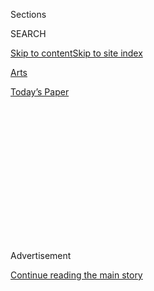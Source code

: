 <div id="app">

<div>

<div>

<div>

<div class="NYTAppHideMasthead css-1q2w90k e1suatyy0">

<div class="section css-ui9rw0 e1suatyy2">

<div class="css-eph4ug er09x8g0">

<div class="css-6n7j50">

</div>

<span class="css-1dv1kvn">Sections</span>

<div class="css-10488qs">

<span class="css-1dv1kvn">SEARCH</span>

</div>

[Skip to content](#site-content)[Skip to site
index](#site-index)

</div>

<div id="masthead-section-label" class="css-1wr3we4 eaxe0e00">

[Arts](https://www.nytimes.com/section/arts)

</div>

<div class="css-10698na e1huz5gh0">

</div>

</div>

<div id="masthead-bar-one" class="section hasLinks css-15hmgas e1csuq9d3">

<div class="css-uqyvli e1csuq9d0">

</div>

<div class="css-1uqjmks e1csuq9d1">

</div>

<div class="css-9e9ivx">

[](https://myaccount.nytimes.com/auth/login?response_type=cookie&client_id=vi)

</div>

<div class="css-1bvtpon e1csuq9d2">

[Today’s
Paper](https://www.nytimes.com/section/todayspaper)

</div>

</div>

</div>

</div>

<div data-aria-hidden="false">

<div id="site-content" data-role="main">

<div>

<div class="css-1aor85t" style="opacity:0.000000001;z-index:-1;visibility:hidden">

<div class="css-1hqnpie">

<div class="css-epjblv">

<span class="css-17xtcya">[Arts](/section/arts)</span><span class="css-x15j1o">|</span><span class="css-fwqvlz">The
Calm Voice Asking Thorny Questions in ‘Death, Sex &
Money’</span>

</div>

<div class="css-k008qs">

<div class="css-1iwv8en">

<span class="css-18z7m18"></span>

<div>

</div>

</div>

<span class="css-1n6z4y">https://nyti.ms/31don2O</span>

<div class="css-1705lsu">

<div class="css-4xjgmj">

<div class="css-4skfbu" data-role="toolbar" data-aria-label="Social Media Share buttons, Save button, and Comments Panel with current comment count" data-testid="share-tools">

  - 
  - 
  - 
  - 
    
    <div class="css-6n7j50">
    
    </div>

  - 

</div>

</div>

</div>

</div>

</div>

</div>

<div id="NYT_TOP_BANNER_REGION" class="css-13pd83m">

</div>

<div id="top-wrapper" class="css-1sy8kpn">

<div id="top-slug" class="css-l9onyx">

Advertisement

</div>

[Continue reading the main
story](#after-top)

<div class="ad top-wrapper" style="text-align:center;height:100%;display:block;min-height:250px">

<div id="top" class="place-ad" data-position="top" data-size-key="top">

</div>

</div>

<div id="after-top">

</div>

</div>

<div>

<div id="sponsor-wrapper" class="css-1hyfx7x">

<div id="sponsor-slug" class="css-19vbshk">

Supported by

</div>

[Continue reading the main
story](#after-sponsor)

<div id="sponsor" class="ad sponsor-wrapper" style="text-align:center;height:100%;display:block">

</div>

<div id="after-sponsor">

</div>

</div>

<div class="css-186x18t">

</div>

<div class="css-1vkm6nb ehdk2mb0">

# The Calm Voice Asking Thorny Questions in ‘Death, Sex & Money’

</div>

In her podcast, Anna Sale inspires her guests to share their darkest
thoughts and deepest secrets. The intimate conversations feel more
urgent than ever.

<div class="css-79elbk" data-testid="photoviewer-wrapper">

<div class="css-z3e15g" data-testid="photoviewer-wrapper-hidden">

</div>

<div class="css-1a48zt4 ehw59r15" data-testid="photoviewer-children">

![<span class="css-16f3y1r e13ogyst0" data-aria-hidden="true">Anna Sale
created the podcast in 2014. The tagline: “The things we think about a
lot and need to talk about
more.”</span><span class="css-cnj6d5 e1z0qqy90" itemprop="copyrightHolder"><span class="css-1ly73wi e1tej78p0">Credit...</span><span><span>Devin
Oktar Yalkin for The New York
Times</span></span></span>](https://static01.nyt.com/images/2020/08/03/arts/00anna-sale1/merlin_174742218_9e2cdbb1-6ad7-4ce9-a241-9e02024a2048-articleLarge.jpg?quality=75&auto=webp&disable=upscale)

</div>

</div>

<div class="css-18e8msd">

<div class="css-vp77d3 epjyd6m0">

<div class="css-hus3qt ey68jwv0" data-aria-hidden="true">

[![Reggie
Ugwu](https://static01.nyt.com/images/2018/06/13/multimedia/author-reggie-ugwu/author-reggie-ugwu-thumbLarge.jpg
"Reggie Ugwu")](https://www.nytimes.com/by/reggie-ugwu)

</div>

<div class="css-1baulvz">

By [<span class="css-1baulvz last-byline" itemprop="name">Reggie
Ugwu</span>](https://www.nytimes.com/by/reggie-ugwu)

</div>

</div>

  - 
    
    <div class="css-ld3wwf e16638kd2">
    
    Published Aug. 2, 2020Updated Aug. 3,
    2020
    
    </div>

  - 
    
    <div class="css-4xjgmj">
    
    <div class="css-pvvomx" data-role="toolbar" data-aria-label="Social Media Share buttons, Save button, and Comments Panel with current comment count" data-testid="share-tools">
    
      - 
      - 
      - 
      - 
        
        <div class="css-6n7j50">
        
        </div>
    
      - 
    
    </div>
    
    </div>

</div>

</div>

<div class="section meteredContent css-1r7ky0e" name="articleBody" itemprop="articleBody">

<div class="css-1fanzo5 StoryBodyCompanionColumn">

<div class="css-53u6y8">

If you want to know what it feels like to be listened to, if, in our
moment of detachment and division, you’ve forgotten the basic pleasure
of revealing something delicate about yourself to another person, and of
having that person respond by taking a sincere and sustained interest,
allow Anna Sale to remind you.

I experienced it earlier this summer, when I made Sale pretend that I
was a guest on her acclaimed interview podcast, “[Death, Sex &
Money](https://www.wnycstudios.org/podcasts/deathsexmoney).” With little
more knowledge of her subject than could be gleaned from an email
signature and a few minutes of small talk, she felt her way toward a
line of questioning that left a lump in my throat and a storm of
memories flashing before my eyes.

*What was the career arc that led you to The New York Times at this
moment? When did you feel like “I’m uncertain if I can get paid writing
about the things that I love and think are important?” Have there been
moments when it didn’t feel like that was going to be possible? How did
you figure that out? Were there people in your life who were there to
support you?*

Listeners to Sale’s show are familiar with questions like these,
questions that lock on to moments of unease, irresolution or tenderness
that we don’t always put into words. Since she created “Death, Sex &
Money” for WNYC in 2014, Sale has asked them weekly of both famous
people (Bill Withers, Jane Fonda) and nonfamous people, many of whom
send in letters and voice memos inspired by the show’s tagline: “The
things we think about a lot and need to talk about more.”

</div>

</div>

<div class="css-1fanzo5 StoryBodyCompanionColumn">

<div class="css-53u6y8">

Guests have included a copywriter who [paid her bills by working as a
“sugar
baby,”](https://www.wnycstudios.org/podcasts/deathsexmoney/episodes/seeking-arrangement-sugar-daddy-death-sex-money)
a woman who’d [recently given birth to a stillborn
child](https://www.wnycstudios.org/podcasts/deathsexmoney/episodes/stillbirth-death-sex-money)
and a Black man in Chicago who was [tortured by the
police](https://www.wnycstudios.org/podcasts/deathsexmoney/episodes/darrell-cannon-2020-death-sex-money),
to name just a few.

In the era of Covid-19 and mandated social isolation, the show’s
intimate conversations feel more urgent than ever. Several recent
episodes — including a series of interviews with essential workers and
“[Skin
Hunger,](https://www.wnycstudios.org/podcasts/deathsexmoney/episodes/skin-hunger-love-radio-part-1)”
a two-part collaboration with the podcast “[Love +
Radio](https://loveandradio.org/)” about the longing for physical touch
— have confronted our pandemic reality explicitly.

But the show is perhaps most valuable as a long-running investigation
into interpersonal estrangement of all kinds. If no human experience
should be regarded as alien, to paraphrase the Roman playwright Terence,
then “Death, Sex & Money” offers a fuller view of what being human can
mean.

Sale, 39, has straight, shoulder-length brown hair and the
enthusiastically analytical manner of a therapist at happy hour. In
March, she left her home in Berkeley, Calif., to shelter with her
husband, two young daughters and in-laws at her in-laws’ house in Cody,
Wyo. During our video call, she sat on the floor of a closet that has
been serving as a temporary “Death, Sex & Money” studio.

Sale grew up in Charleston, W.Va., the fourth of five daughters, with a
father who was an orthopedic surgeon and a mother who was a physical
therapist. Both of her parents were regular listeners of NPR, and Sale,
an observer born into a family of talkers, loved to listen to Terry
Gross while riding in the back seat. She moved away for college in 1999
— she studied history at Stanford and worked at the Martin Luther King
Jr. Papers Project there — but returned home after graduation without a
clear vision for her future.

</div>

</div>

<div class="css-1fanzo5 StoryBodyCompanionColumn">

<div class="css-53u6y8">

“I had all of this energy and didn’t know where to direct it,” she said.

</div>

</div>

<div class="css-79elbk" data-testid="photoviewer-wrapper">

<div class="css-z3e15g" data-testid="photoviewer-wrapper-hidden">

</div>

<div class="css-1a48zt4 ehw59r15" data-testid="photoviewer-children">

![<span class="css-16f3y1r e13ogyst0" data-aria-hidden="true">In March,
Sale left her home in Berkeley, Calif., to shelter at her in-laws’ house
in Cody, Wyo, where she has turned a closet into a temporary “Death, Sex
& Money”
studio.</span><span class="css-cnj6d5 e1z0qqy90" itemprop="copyrightHolder"><span class="css-1ly73wi e1tej78p0">Credit...</span><span>Devin
Oktar Yalkin for The New York
Times</span></span>](https://static01.nyt.com/images/2020/07/31/arts/00anna-sale2/merlin_174742251_972f9a5c-1227-4f9a-8ad1-3b394f914291-articleLarge.jpg?quality=75&auto=webp&disable=upscale)

</div>

</div>

<div class="css-1fanzo5 StoryBodyCompanionColumn">

<div class="css-53u6y8">

One day, her aunt told her to close her eyes and imagine someone who
made her feel jealous. She pictured Gross. Soon after, she got her first
break in journalism, as a local politics reporter for West Virginia
Public Radio. She spent three years there, plus one in Connecticut,
before moving to New York, where she cold-called her way into a job at
WNYC.

From 2010 to 2013, Sale reported on politics for the WNYC show “The
Takeaway.” During the 2012 presidential election, she led a series of
candid, in-depth conversations with voters in swing states. She had
hoped they might provide a counterbalance to the red meat of political
rallies and professional pundits, but the stories struggled to penetrate
the din of the horse race.

While covering Anthony Weiner’s second sexting scandal and ill-fated
mayoral bid in New York the following year, pangs of doubt about the
direction of her life returned. But not long after, she learned of an
internal WNYC contest soliciting ideas for its nascent podcast
operation. Sale, who was 33 and divorced at the time, realized that she
had one — a show where people would be given room to talk about hard
things that had shaped their lives. One day, while walking the dog, she
heard herself say the words “death, sex and money.”

The secret ingredient of the show is Sale’s empathic persona. Nick van
der Kolk, the host and director of “Love + Radio” and co-producer of
“Skin Hunger,” first noticed it in an early episode about [a massage
therapist](https://www.wnycstudios.org/podcasts/deathsexmoney/episodes/sex-worker-next-door)
who also did sex work.

“Usually, when you hear a story like that, it becomes either a tragic
thing or the flip-side, which is like militantly sex-positive,” he said.
“But their discussion was incredibly nuanced. The woman was completely
honest about not liking the job, but also about how she didn’t feel like
it was this horrendous thing that was destroying her life.”

</div>

</div>

<div class="css-1fanzo5 StoryBodyCompanionColumn">

<div class="css-53u6y8">

Often, as in an [episode about
pornography](https://www.wnycstudios.org/podcasts/deathsexmoney/episodes/porn-death-sex-money)
featuring a man using the pseudonym Daniel, who reported intrusive,
upsetting thoughts during sex, Sale’s forthright questioning — in a
finely tuned, feather-soft voice — elicits equally forthright answers.

> **SALE** Is it possible for you to have sex with your girlfriend that
> doesn’t feel hard?
> 
> **DANIEL** Sometimes, yeah. Is there ever a time when we have sex that
> I don’t have to talk to my brain? Where I don’t have to use the
> conscious part to talk to the unconscious part? No. But it doesn’t
> mean it’s not good.
> 
> **SALE** So what’s a sentence that you have to tell yourself?
> 
> **DANIEL** I’ll be like, “That’s not real, that doesn’t mean anything,
> that’s not what you really want, think about what you really want.”

“She’s a master of the craft,” said Stella Bugbee, editor in chief of
The Cut and a longtime fan of the show. “You can hear the generosity in
her voice, and it’s very genuine. But she doesn’t beat around the bush
and she doesn’t back away from pain.”

Sale, who said her experience covering politicians taught her to embrace
tough questions, doesn't work from a script during interviews. “I’m
listening and editing at the same time that I’m interviewing,” she said.
“If someone is opening up to me about something, I keep chasing the
thread until I can picture it and it feels real to me. *Where were you?
Who was there? What was that like?*”

Over the show’s six years, listeners have come to trust it as a vessel
for their most vulnerable selves. That has placed a particular burden on
Sale and her team of producers.

When I asked Sale if she ever felt that the emotional toll was too much
to bear, she brought up [the
episode](https://www.wnycstudios.org/podcasts/deathsexmoney/episodes/stillbirth-death-sex-money)
about the woman whose child had been stillborn. “It was the kind of loss
that our society is so paralyzed about and unable to figure out how to
acknowledge,” Sale said.

After conducting the interview, in which Sale, who had recently given
birth to her second daughter, asked the woman about deciding to hold the
child and what she planned to do with her milk, she took the rest of the
day off, called a close friend and went home to her family. Once the
episode had aired, she began to hear from listeners.

“There was a woman who donated 50 trees to be planted in the child’s
name, a man in our building who said he’d never thought about this
subject before, and a woman who said that it had happened to her 25
years ago and it’s still the most painful thing she’s ever gone
through,” she said. “I was moved that we had been a place where people
could encounter that kind of experience and think about how it exists in
the world that they live in. It made me proud that we hadn’t looked
away.”

</div>

</div>

</div>

<div>

</div>

<div>

</div>

<div>

</div>

<div>

<div id="bottom-wrapper" class="css-1ede5it">

<div id="bottom-slug" class="css-l9onyx">

Advertisement

</div>

[Continue reading the main
story](#after-bottom)

<div id="bottom" class="ad bottom-wrapper" style="text-align:center;height:100%;display:block;min-height:90px">

</div>

<div id="after-bottom">

</div>

</div>

</div>

</div>

</div>

## Site Index

<div>

</div>

## Site Information Navigation

  - [© <span>2020</span> <span>The New York Times
    Company</span>](https://help.nytimes.com/hc/en-us/articles/115014792127-Copyright-notice)

<!-- end list -->

  - [NYTCo](https://www.nytco.com/)
  - [Contact
    Us](https://help.nytimes.com/hc/en-us/articles/115015385887-Contact-Us)
  - [Work with us](https://www.nytco.com/careers/)
  - [Advertise](https://nytmediakit.com/)
  - [T Brand Studio](http://www.tbrandstudio.com/)
  - [Your Ad
    Choices](https://www.nytimes.com/privacy/cookie-policy#how-do-i-manage-trackers)
  - [Privacy](https://www.nytimes.com/privacy)
  - [Terms of
    Service](https://help.nytimes.com/hc/en-us/articles/115014893428-Terms-of-service)
  - [Terms of
    Sale](https://help.nytimes.com/hc/en-us/articles/115014893968-Terms-of-sale)
  - [Site
    Map](https://spiderbites.nytimes.com)
  - [Help](https://help.nytimes.com/hc/en-us)
  - [Subscriptions](https://www.nytimes.com/subscription?campaignId=37WXW)

</div>

</div>

</div>

</div>
